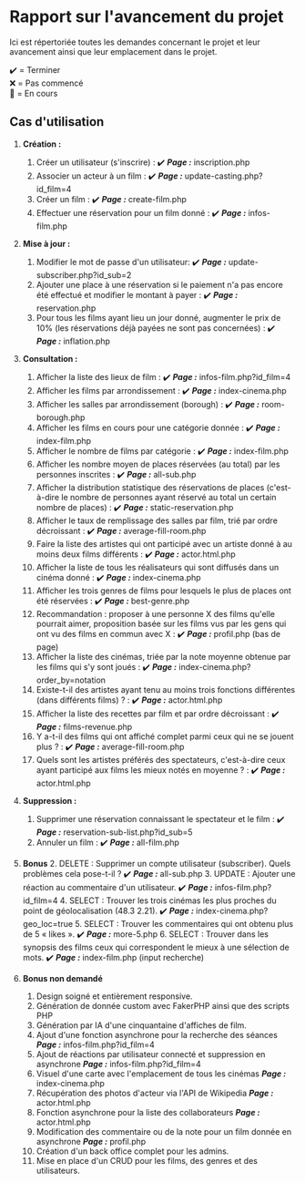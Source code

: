 # Rapport sur l'avancement du projet

Ici est répertoriée toutes les demandes concernant le projet et leur avancement ainsi que leur emplacement dans le projet.

✔️ = Terminer  
❌ = Pas commencé  
🚧 =  En cours  

## Cas d'utilisation

1. **Création :**
    1. Créer un utilisateur (s'inscrire) : ✔️ ***Page :*** inscription.php
    2. Associer un acteur à un film : ✔️ ***Page :*** update-casting.php?id_film=4
    3. Créer un film : ✔️ ***Page :*** create-film.php
    4. Effectuer une réservation pour un film donné : ✔️ ***Page :*** infos-film.php

2. **Mise à jour :**
    1. Modifier le mot de passe d'un utilisateur: ✔️ ***Page :*** update-subscriber.php?id_sub=2
    2. Ajouter une place à une réservation si le paiement n'a pas encore été effectué et modifier le montant à payer : ✔️ ***Page :*** reservation.php
    3. Pour tous les films ayant lieu un jour donné, augmenter le prix de 10% (les réservations déjà payées ne sont pas concernées) : ✔️ ***Page :*** inflation.php

3. **Consultation :**
    1. Afficher la liste des lieux de film : ✔️ ***Page :*** infos-film.php?id_film=4
    2. Afficher les films par arrondissement : ✔️ ***Page :*** index-cinema.php
    3. Afficher les salles par arrondissement (borough) : ✔️ ***Page :*** room-borough.php
    4. Afficher les films en cours pour une catégorie donnée : ✔️ ***Page :*** index-film.php
    5. Afficher le nombre de films par catégorie : ✔️ ***Page :*** index-film.php
    6. Afficher les nombre moyen de places réservées (au total) par les personnes inscrites : ✔️ ***Page :*** all-sub.php
    7. Afficher la distribution statistique des réservations de places (c'est-à-dire le nombre de personnes ayant réservé au total un certain nombre de places) : ✔️ ***Page :*** static-reservation.php
    8. Afficher le taux de remplissage des salles par film, trié par ordre décroissant : ✔️ ***Page :*** average-fill-room.php
    9. Faire la liste des artistes qui ont participé avec un artiste donné à au moins deux films différents : ✔️ ***Page :*** actor.html.php
    10. Afficher la liste de tous les réalisateurs qui sont diffusés dans un cinéma donné : ✔️ ***Page :*** index-cinema.php
    11. Afficher les trois genres de films pour lesquels le plus de places ont été réservées : ✔️ ***Page :*** best-genre.php 
    12. Recommandation : proposer à une personne X des films qu'elle pourrait aimer, proposition basée sur les films vus par les gens qui ont vu des films en commun avec X : ✔️ ***Page :*** profil.php (bas de page)
    13. Afficher la liste des cinémas, triée par la note moyenne obtenue par les films qui s'y sont joués : ✔️ ***Page :*** index-cinema.php?order_by=notation
    14. Existe-t-il des artistes ayant tenu au moins trois fonctions différentes (dans différents films) ? : ✔️ ***Page :*** actor.html.php
    15. Afficher la liste des recettes par film et par ordre décroissant : ✔️ ***Page :*** films-revenue.php
    16. Y a-t-il des films qui ont affiché complet parmi ceux qui ne se jouent plus ? : ✔️ ***Page :*** average-fill-room.php
    17. Quels sont les artistes préférés des spectateurs, c'est-à-dire ceux ayant participé aux films les mieux notés en moyenne ? : ✔️ ***Page :*** actor.html.php

4. **Suppression :**
    1. Supprimer une réservation connaissant le spectateur et le film : ✔️ ***Page :*** reservation-sub-list.php?id_sub=5
    2. Annuler un film : ✔️ ***Page :*** all-film.php

5. **Bonus**
    2. DELETE : Supprimer un compte utilisateur (subscriber). Quels problèmes cela pose-t-il ? ✔️ ***Page :*** all-sub.php
    3. UPDATE : Ajouter une réaction au commentaire d'un utilisateur. ✔️ ***Page :*** infos-film.php?id_film=4
    4. SELECT : Trouver les trois cinémas les plus proches du point de géolocalisation (48.3 2.21). ✔️ ***Page :*** index-cinema.php?geo_loc=true
    5. SELECT : Trouver les commentaires qui ont obtenu plus de 5 « likes ». ✔️ ***Page :*** more-5.php
    6. SELECT : Trouver dans les synopsis des films ceux qui correspondent le mieux à une sélection de mots. ✔️ ***Page :*** index-film.php (input recherche)

6. **Bonus non demandé**
    1. Design soigné et entièrement responsive.
    2. Génération de donnée custom avec FakerPHP ainsi que des scripts PHP
    3. Génération par IA d'une cinquantaine d'affiches de film.
    4. Ajout d'une fonction asynchrone pour la recherche des séances ***Page :*** infos-film.php?id_film=4
    5. Ajout de réactions par utilisateur connecté et suppression en asynchrone ***Page :*** infos-film.php?id_film=4
    6. Visuel d'une carte avec l'emplacement de tous les cinémas ***Page :*** index-cinema.php
    7. Récupération des photos d'acteur via l'API de Wikipedia ***Page :*** actor.html.php
    8. Fonction asynchrone pour la liste des collaborateurs ***Page :*** actor.html.php
    9. Modification des commentaire ou de la note pour un film donnée en asynchrone ***Page :*** profil.php
    10. Création d'un back office complet pour les admins.
    11. Mise en place d'un CRUD pour les films, des genres et des utilisateurs.